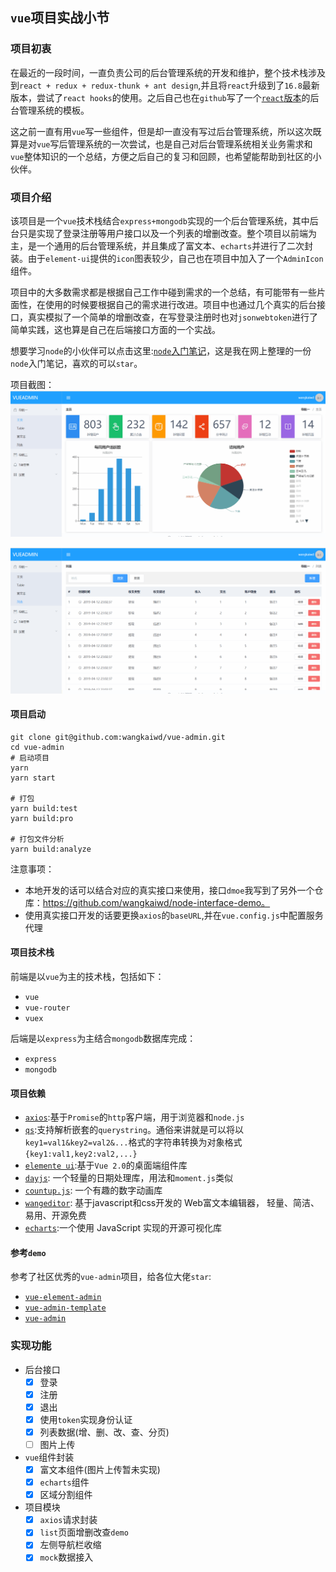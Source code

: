 ## `vue`项目实战小节
### 项目初衷
在最近的一段时间，一直负责公司的后台管理系统的开发和维护，整个技术栈涉及到`react + redux + redux-thunk + ant design`,并且将`react`升级到了`16.8`最新版本，尝试了`react hooks`的使用。之后自己也在`github`写了一个[`react`版本](https://github.com/wangkaiwd/react-create-app-kit)的后台管理系统的模板。

这之前一直有用`vue`写一些组件，但是却一直没有写过后台管理系统，所以这次既算是对`vue`写后管理系统的一次尝试，也是自己对后台管理系统相关业务需求和`vue`整体知识的一个总结，方便之后自己的复习和回顾，也希望能帮助到社区的小伙伴。
### 项目介绍
该项目是一个`vue`技术栈结合`express+mongodb`实现的一个后台管理系统，其中后台只是实现了登录注册等用户接口以及一个列表的增删改查。整个项目以前端为主，是一个通用的后台管理系统，并且集成了富文本、`echarts`并进行了二次封装。由于`element-ui`提供的`icon`图表较少，自己也在项目中加入了一个`AdminIcon`组件。

项目中的大多数需求都是根据自己工作中碰到需求的一个总结，有可能带有一些片面性，在使用的时候要根据自己的需求进行改进。项目中也通过几个真实的后台接口，真实模拟了一个简单的增删改查，在写登录注册时也对`jsonwebtoken`进行了简单实践，这也算是自己在后端接口方面的一个实战。

想要学习`node`的小伙伴可以点击这里:[`node`入门笔记](https://github.com/wangkaiwd/nodejs-relevant/blob/master/nodeBase/readme.md)，这是我在网上整理的一份`node`入门笔记，喜欢的可以`star`。

项目截图： 
![home](./screenshots/home.gif)

![home](./screenshots/others.gif)
#### 项目启动
```npm
git clone git@github.com:wangkaiwd/vue-admin.git
cd vue-admin
# 启动项目
yarn
yarn start

# 打包
yarn build:test
yarn build:pro

# 打包文件分析
yarn build:analyze
```
注意事项：
* 本地开发的话可以结合对应的真实接口来使用，接口`dmoe`我写到了另外一个仓库：https://github.com/wangkaiwd/node-interface-demo。  
* 使用真实接口开发的话要更换`axios`的`baseURL`,并在`vue.config.js`中配置服务代理
#### 项目技术栈
前端是以`vue`为主的技术栈，包括如下：  
* `vue`
* `vue-router`
* `vuex`

后端是以`express`为主结合`mongodb`数据库完成：  
* `express`
* `mongodb`
#### 项目依赖
* [`axios`](https://github.com/axios/axios):基于`Promise`的`http`客户端，用于浏览器和`node.js`
* [`qs`](https://github.com/ljharb/qs):支持解析嵌套的`querystring`。通俗来讲就是可以将以`key1=val1&key2=val2&...`格式的字符串转换为对象格式`{key1:val1,key2:val2,...}` 
* [`elemente ui`](http://element-cn.eleme.io/#/zh-CN/component/installation):基于`Vue 2.0`的桌面端组件库
* [`dayjs`](https://github.com/iamkun/dayjs): 一个轻量的日期处理库，用法和`moment.js`类似
* [`countup.js`](https://inorganik.github.io/countUp.js/): 一个有趣的数字动画库
* [`wangeditor`](http://www.wangeditor.com/): 基于javascript和css开发的 Web富文本编辑器， 轻量、简洁、易用、开源免费
* [`echarts`](https://echarts.baidu.com/tutorial.html#5%20%E5%88%86%E9%92%9F%E4%B8%8A%E6%89%8B%20ECharts):一个使用 JavaScript 实现的开源可视化库
#### 参考`demo`
参考了社区优秀的`vue-admin`项目，给各位大佬`star`:   
* [`vue-element-admin`](https://github.com/PanJiaChen/vue-element-admin)
* [`vue-admin-template`](https://github.com/PanJiaChen/vue-admin-template)
* [`vue-admin`](https://github.com/taylorchen709/vue-admin)
### 实现功能
* 后台接口
    - [x] 登录
    - [x] 注册
    - [x] 退出
    - [x] 使用`token`实现身份认证
    - [x] 列表数据(增、删、改、查、分页)
    - [ ] 图片上传
* `vue`组件封装
    - [x] 富文本组件(图片上传暂未实现)
    - [x] `echarts`组件
    - [x] 区域分割组件
* 项目模块
    - [x] `axios`请求封装
    - [x] `list`页面增删改查`demo`
    - [x] 左侧导航栏收缩
    - [x] `mock`数据接入
